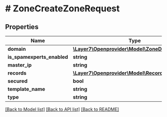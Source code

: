 # # ZoneCreateZoneRequest

## Properties

Name | Type | Description | Notes
------------ | ------------- | ------------- | -------------
**domain** | [**\Layer7\Openprovider\Model\ZoneDomain**](ZoneDomain.md) |  | [optional]
**is_spamexperts_enabled** | **string** |  | [optional]
**master_ip** | **string** |  | [optional]
**records** | [**\Layer7\Openprovider\Model\RecordZoneRecord[]**](RecordZoneRecord.md) |  | [optional]
**secured** | **bool** |  | [optional]
**template_name** | **string** |  | [optional]
**type** | **string** |  | [optional]

[[Back to Model list]](../../README.md#models) [[Back to API list]](../../README.md#endpoints) [[Back to README]](../../README.md)
